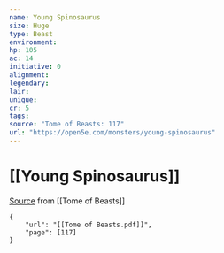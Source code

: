 ```yaml
---
name: Young Spinosaurus
size: Huge
type: Beast
environment: 
hp: 105
ac: 14
initiative: 0
alignment: 
legendary: 
lair: 
unique: 
cr: 5
tags: 
source: "Tome of Beasts: 117"
url: "https://open5e.com/monsters/young-spinosaurus"
---
```

# [[Young Spinosaurus]]

[Source](zotero://open-pdf/library/items/ULEQWHJM?page=117) from [[Tome of Beasts]]

```pdf
{
	"url": "[[Tome of Beasts.pdf]]",
	"page": [117]
}
```


